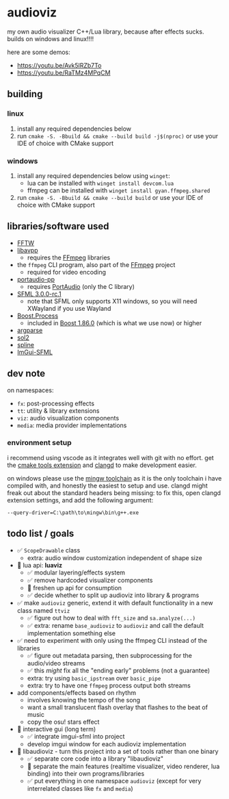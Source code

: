 # audioviz
my own audio visualizer C++/Lua library, because after effects sucks.
builds on windows and linux!!!!

here are some demos:
- https://youtu.be/Avk5lRZb7To
- https://youtu.be/RaTMz4MPqCM

## building
### linux
1. install any required dependencies below
2. run `cmake -S. -Bbuild && cmake --build build -j$(nproc)` or use your IDE of choice with CMake support

### windows
1. install any required dependencies below using `winget`:
   - lua can be installed with `winget install devcom.lua`
   - ffmpeg can be installed with `winget install gyan.ffmpeg.shared`
2. run `cmake -S. -Bbuild && cmake --build build` or use your IDE of choice with CMake support

## libraries/software used
- [FFTW](https://fftw.org)
- [libavpp](https://github.com/trustytrojan/libavpp)
  - requires the [FFmpeg](https://ffmpeg.org) libraries
- the `ffmpeg` CLI program, also part of the [FFmpeg](https://ffmpeg.org) project
  - required for video encoding
- [portaudio-pp](https://github.com/trustytrojan/portaudio-pp)
  - requires [PortAudio](https://www.portaudio.com) (only the C library)
- [SFML 3.0.0-rc.1](https://github.com/SFML/SFML/tree/3.0.0-rc.1)
  - note that SFML only supports X11 windows, so you will need XWayland if you use Wayland
- [Boost.Process](https://github.com/boostorg/process)
  - included in [Boost 1.86.0](https://github.com/boostorg/boost/releases/tag/boost-1.86.0) (which is what we use now) or higher
- [argparse](https://github.com/p-ranav/argparse)
- [sol2](https://github.com/ThePhD/sol2)
- [spline](https://github.com/ttk592/spline)
- [ImGui-SFML](https://github.com/SFML/imgui-sfml)

## dev note
on namespaces:
- `fx`: post-processing effects
- `tt`: utility & library extensions
- `viz`: audio visualization components
- `media`: media provider implementations

### environment setup
i recommend using vscode as it integrates well with git with no effort. get the [cmake tools extension](https://marketplace.visualstudio.com/items?itemName=ms-vscode.cmake-tools) and [clangd](https://marketplace.visualstudio.com/items?itemName=llvm-vs-code-extensions.vscode-clangd) to make development easier.

on windows please use the [mingw toolchain](https://github.com/niXman/mingw-builds-binaries/releases) as it is the only toolchain i have compiled with, and honestly the easiest to setup and use. clangd might freak out about the standard headers being missing: to fix this, open clangd extension settings, and add the following argument:
```
--query-driver=C:\path\to\mingw\bin\g++.exe
```

## todo list / goals
- ✅️ `ScopeDrawable` class
  - extra: audio window customization independent of shape size
- 🔄 lua api: **luaviz**
  - ✅️ modular layering/effects system
  - ✅️ remove hardcoded visualizer components
  - 🔄 freshen up api for consumption
  - ✅️ decide whether to split up audioviz into library & programs
- ✅️ make `audioviz` generic, extend it with default functionality in a new class named `ttviz`
  - ✅️ figure out how to deal with `fft_size` and `sa.analyze(...)`
  - ✅️ extra: rename `base_audioviz` to `audioviz` and call the default implementation something else
- ✅️ need to experiment with only using the ffmpeg CLI instead of the libraries
  - ✅️ figure out metadata parsing, then subprocessing for the audio/video streams
  - ✅️ this *might* fix all the "ending early" problems (not a guarantee)
  - extra: try using `basic_ipstream` over `basic_pipe`
  - extra: try to have one `ffmpeg` process output both streams
- add components/effects based on rhythm
  - involves knowing the tempo of the song
  - want a small translucent flash overlay that flashes to the beat of music
  - copy the osu! stars effect
- 🔄 interactive gui (long term)
  - ✅️ integrate imgui-sfml into project
  - develop imgui window for each audioviz implementation
- 🔄 libaudioviz - turn this project into a set of tools rather than one binary
  - ✅️ separate core code into a library "libaudioviz"
  - 🔄 separate the main features (realtime visualizer, video renderer, lua binding) into their own programs/libraries
  - ✅️ put everything in one namespace `audioviz` (except for very interrelated classes like `fx` and `media`)
